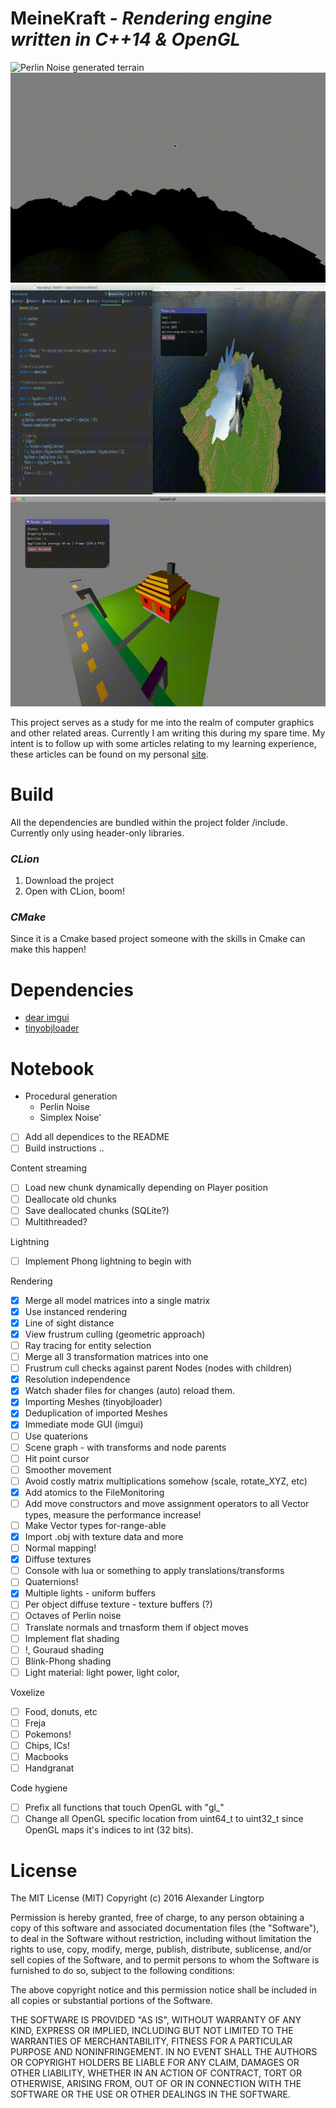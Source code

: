 # MeineKraft - *Rendering engine written in C++14 & OpenGL*
![Perlin Noise generated terrain](/screenshots/perlin-hills.gif)
![Linear fog](/screenshots/linear-fog.gif)
![Dynamic shader editing, with reloading!](/screenshots/dynamic-shader-editing.gif)
![Basic lighting](/screenshots/moving-lights.gif)

This project serves as a study for me into the realm of computer graphics and other
related areas. Currently I am writing this during my spare time. My intent is to
follow up with some articles relating to my learning experience, these articles
can be found on my personal [site](lingtorp.com).

# Build
All the dependencies are bundled within the project folder /include.
Currently only using header-only libraries.
### *CLion*
1. Download the project
2. Open with CLion, boom!

### *CMake*
Since it is a Cmake based project someone with the skills in Cmake can make this happen!

# Dependencies
* [dear imgui](https://github.com/ocornut/imgui)
* [tinyobjloader](https://github.com/syoyo/tinyobjloader)

# Notebook
* Procedural generation
    * Perlin Noise
    * Simplex Noise'
- [ ] Add all dependices to the README
- [ ] Build instructions ..

Content streaming
- [ ] Load new chunk dynamically depending on Player position
- [ ] Deallocate old chunks
- [ ] Save deallocated chunks (SQLite?)
- [ ] Multithreaded?

Lightning
- [ ] Implement Phong lightning to begin with

Rendering
- [x] Merge all model matrices into a single matrix
- [x] Use instanced rendering
- [x] Line of sight distance
- [x] View frustrum culling (geometric approach)
- [ ] Ray tracing for entity selection
- [ ] Merge all 3 transformation matrices into one
- [ ] Frustrum cull checks against parent Nodes (nodes with children)
- [x] Resolution independence
- [x] Watch shader files for changes (auto) reload them.
- [x] Importing Meshes (tinyobjloader)
- [x] Deduplication of imported Meshes
- [x] Immediate mode GUI (imgui)
- [ ] Use quaterions
- [ ] Scene graph - with transforms and node parents
- [ ]  Hit point cursor
- [ ] Smoother movement
- [ ] Avoid costly matrix multiplications somehow (scale, rotate_XYZ, etc)
- [x] Add atomics to the FileMonitoring
- [ ] Add move constructors and move assignment operators to all Vector types, measure the performance increase!
- [ ] Make Vector types for-range-able
- [x] Import .obj with texture data and more
- [ ] Normal mapping!
- [x] Diffuse textures
- [ ] Console with lua or something to apply translations/transforms
- [ ] Quaternions!
- [x] Multiple lights - uniform buffers
- [ ] Per object diffuse texture - texture buffers (?)
- [ ] Octaves of Perlin noise
- [ ] Translate normals and trnasform them if object moves
- [ ] Implement flat shading
- [ ] !, Gouraud shading
- [ ] Blink-Phong shading
- [ ] Light material: light power, light color,

Voxelize
- [ ] Food, donuts, etc
- [ ] Freja
- [ ] Pokemons!
- [ ] Chips, ICs!
- [ ] Macbooks
- [ ] Handgranat

Code hygiene
- [ ] Prefix all functions that touch OpenGL with "gl_"
- [ ] Change all OpenGL specific location from uint64_t to uint32_t since OpenGL maps it's indices to int (32 bits).

# License
The MIT License (MIT)
Copyright (c) 2016 Alexander Lingtorp

Permission is hereby granted, free of charge, to any person obtaining a copy of this software and associated documentation files (the "Software"), to deal in the Software without restriction, including without limitation the rights to use, copy, modify, merge, publish, distribute, sublicense, and/or sell copies of the Software, and to permit persons to whom the Software is furnished to do so, subject to the following conditions:

The above copyright notice and this permission notice shall be included in all copies or substantial portions of the Software.

THE SOFTWARE IS PROVIDED "AS IS", WITHOUT WARRANTY OF ANY KIND, EXPRESS OR IMPLIED, INCLUDING BUT NOT LIMITED TO THE WARRANTIES OF MERCHANTABILITY, FITNESS FOR A PARTICULAR PURPOSE AND NONINFRINGEMENT. IN NO EVENT SHALL THE AUTHORS OR COPYRIGHT HOLDERS BE LIABLE FOR ANY CLAIM, DAMAGES OR OTHER LIABILITY, WHETHER IN AN ACTION OF CONTRACT, TORT OR OTHERWISE, ARISING FROM, OUT OF OR IN CONNECTION WITH THE SOFTWARE OR THE USE OR OTHER DEALINGS IN THE SOFTWARE.
